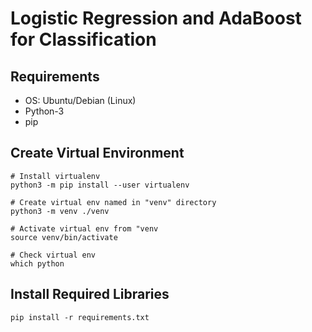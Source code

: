 # Logistic Regression and AdaBoost for Classification

## Requirements
* OS: Ubuntu/Debian (Linux)
* Python-3
* pip

## Create Virtual Environment
```shell
# Install virtualenv
python3 -m pip install --user virtualenv

# Create virtual env named in "venv" directory
python3 -m venv ./venv

# Activate virtual env from "venv
source venv/bin/activate

# Check virtual env
which python
```

## Install Required Libraries
```shell
pip install -r requirements.txt
```
